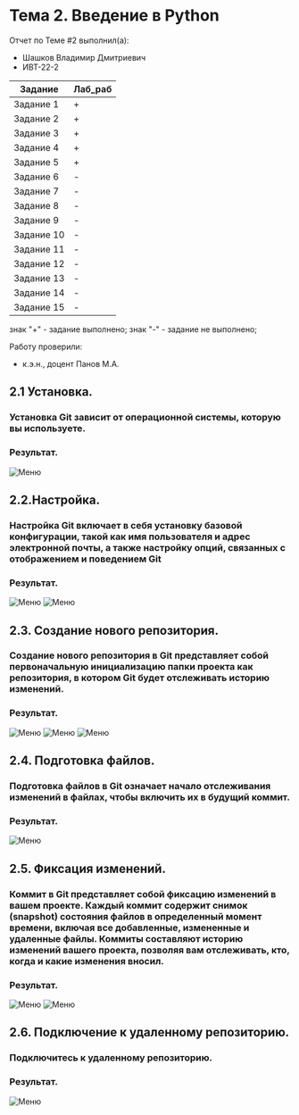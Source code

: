 # Тема 2. Введение в Python
Отчет по Теме #2 выполнил(а):
- Шашков Владимир Дмитриевич
- ИВТ-22-2

| Задание | Лаб_раб | 
| ------ | ------ | 
| Задание 1 | + | 
| Задание 2 | + | 
| Задание 3 | + | 
| Задание 4 | + | 
| Задание 5 | + | 
| Задание 6 | - | 
| Задание 7 | - | 
| Задание 8 | - | 
| Задание 9 | - | 
| Задание 10 | - | 
| Задание 11 | - | 
| Задание 12 | - | 
| Задание 13 | - | 
| Задание 14 | - | 
| Задание 15 | - | 

знак "+" - задание выполнено; знак "-" - задание не выполнено;

Работу проверили:
- к.э.н., доцент Панов М.А.

## 2.1 Установка.
### Установка Git зависит от операционной системы, которую вы используете.

### Результат.
![Меню](https://github.com/FeugiantMortis/Software-engineering/blob/Тема_1/pic/2.1.png)

## 2.2.Настройка.
### Настройка Git включает в себя установку базовой конфигурации, такой как имя пользователя и адрес электронной почты, а также настройку опций, связанных с отображением и поведением Git

### Результат.
![Меню](https://github.com/FeugiantMortis/Software-engineering/blob/Тема_1/pic/2.2.png)
![Меню](https://github.com/FeugiantMortis/Software-engineering/blob/Тема_1/pic/2.2_1.png)

## 2.3. Создание нового репозитория.
### Создание нового репозитория в Git представляет собой первоначальную инициализацию папки проекта как репозитория, в котором Git будет отслеживать историю изменений.

### Результат.
![Меню]()
![Меню](https://github.com/FeugiantMortis/Software-engineering/blob/Тема_1/pic/2.3.png)
![Меню](https://github.com/FeugiantMortis/Software-engineering/blob/Тема_1/pic/2.3_1.png)

## 2.4. Подготовка файлов.
### Подготовка файлов в Git означает начало отслеживания изменений в файлах, чтобы включить их в будущий коммит.

### Результат.
![Меню](https://github.com/FeugiantMortis/Software-engineering/blob/Тема_1/pic/2.4.png)

## 2.5. Фиксация изменений.
### Коммит в Git представляет собой фиксацию изменений в вашем проекте. Каждый коммит содержит снимок (snapshot) состояния файлов в определенный момент времени, включая все добавленные, измененные и удаленные файлы. Коммиты составляют историю изменений вашего проекта, позволяя вам отслеживать, кто, когда и какие изменения вносил.

### Результат.
![Меню](https://github.com/FeugiantMortis/Software-engineering/blob/Тема_1/pic/2.5.png)
![Меню](https://github.com/FeugiantMortis/Software-engineering/blob/Тема_1/pic/2.5_1.png)

## 2.6. Подключение к удаленному репозиторию.
### Подключитесь к удаленному репозиторию.

### Результат.
![Меню]()
